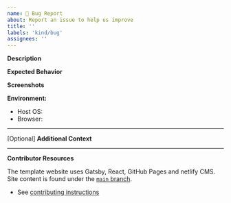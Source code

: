 ```yaml
---
name: 🐛 Bug Report
about: Report an issue to help us improve
title: ''
labels: 'kind/bug'
assignees: ''
---
```

**Description**
<!-- A brief description of the issue. -->

**Expected Behavior**
<!-- A brief description of what you expected to happen. -->

**Screenshots**
<!-- Add screenshots, if applicable, to help explain your problem. -->

**Environment:**
- Host OS: 
- Browser: 

---


[Optional] **Additional Context**
<!-- Add any other context about the problem here. -->

---
**Contributor Resources**

The template website uses Gatsby, React, GitHub Pages and netlify CMS. Site content is found under the [`main` branch](https://github.com/Limbo-Hacks/Hackathon-website-template).
- See [contributing instructions](https://github.com/Limbo-Hacks/Hackathon-website-template/blob/version3-starter/CONTRIBUITING.md)


